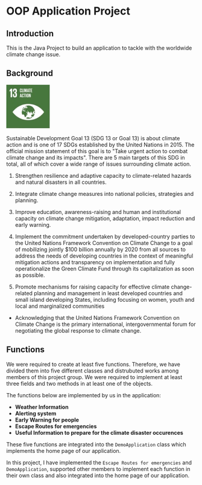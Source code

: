 # OOP Application Project

## Introduction
This is the Java Project to build an application to tackle with the worldwide climate change issue.

## Background

![SDGs 13th Goal](SDG13.jpg)

Sustainable Development Goal 13 (SDG 13 or Goal 13) is about climate action and is one of 17 SDGs established by the United Nations in 2015. The official mission statement of this goal is to "Take urgent action to combat climate change and its impacts". There are 5 main targets of this SDG in total, all of which cover a wide range of issues surrounding climate action.

1.	Strengthen resilience and adaptive capacity to climate-related hazards and natural disasters in all countries.

2.	Integrate climate change measures into national policies, strategies and planning.

3.	Improve education, awareness-raising and human and institutional capacity on climate change mitigation, adaptation, impact reduction and early warning.

4.	Implement the commitment undertaken by developed-country parties to the United Nations Framework Convention on Climate Change to a goal of mobilizing jointly
$100 billion annually by 2020 from all sources to address the needs of developing countries in the context of meaningful mitigation actions and transparency on implementation and fully operationalize the Green Climate Fund through its capitalization as soon as possible.

5.	Promote mechanisms for raising capacity for effective climate change-related planning and management in least developed countries and small island developing States, including focusing on women, youth and local and marginalized communities
* Acknowledging that the United Nations Framework Convention on Climate Change is the primary international, intergovernmental forum for negotiating the global response to climate change.

## Functions

We were required to create at least five functions. Therefore, we have divided them into five different classes and distrubuted works among members of this project group. We were required to implement at least three fields and two methods in at least one of the objects.

The functions below are implemented by us in the application:
* **Weather Information** 
* **Alerting system**
* **Early Warning for people**
* **Escape Routes for emergencies**
* **Useful Information to prepare for the climate disaster occurences**

These five functions are integrated into the `DemoApplication` class which implements the home page of our application.

In this project, I have implemented the `Escape Routes for emergencies` and `DemoApplication`, supported other members to implement each function in their own class and also integrated into the home page of our application. 
